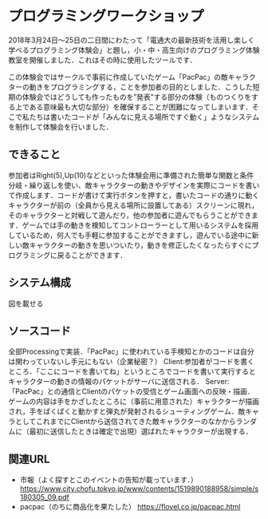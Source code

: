 # プログラミングワークショップ
2018年3月24日～25日の二日間にわたって「電通大の最新技術を活用し楽しく学べるプログラミング体験会」と題し，小・中・高生向けのプログラミング体験教室を開催しました．これはその時に使用したツールです．

この体験会ではサークルで事前に作成していたゲーム「PacPac」の敵キャラクターの動きをプログラミングする，ことを参加者の目的としました．こうした短期の体験会ではどうしても作ったものを”発表”する部分の体験（ものつくりをする上である意味最も大切な部分）を確保することが困難になってしまいます．そこで私たちは書いたコードが「みんなに見える場所ですぐ動く」ようなシステムを制作して体験会を行いました． 

## できること
参加者はRight(5),Up(10)などといった体験会用に準備された簡単な関数と条件分岐・繰り返しを使い、敵キャラクターの動きやデザインを実際にコードを書いて作成します．コードが書けて実行ボタンを押すと，書いたコードの通りに動くキャラクターが前の（全員から見える場所に設置してある）スクリーンに現れ，そのキャラクターと対戦して遊んだり，他の参加者に遊んでもらうことができます．ゲームでは手の動きを検知してコントローラーとして用いるシステムを採用しているため，何人でも手軽に参加することができますし，遊んでいる途中に新しい敵キャラクターの動きを思いついたり，動きを修正したくなったらすぐにプログラミングに戻ることができます．

## システム構成
図を載せる

## ソースコード
全部Processingで実装．「PacPac」に使われている手検知とかのコードは自分は関わっていないし手元にもない（企業秘密？）
Client:参加者がコードを書くところ．「ここにコードを書いてね」というところでコードを書いて実行するとキャラクターの動きの情報のパケットがサーバに送信される．
Server:「PacPac」との通信とClientのパケットの受信とゲーム画面への反映・描画．ゲームの内容は手をかざしたところに（事前に用意された）キャラクターが描画され，手をぱくぱくと動かすと弾丸が発射されるシューティングゲーム．敵キャラとしてこれまでにClientから送信されてきた敵キャラクターのなかからランダムに（最初に送信したときは確定で出現）選ばれたキャラクターが出現する．

## 関連URL
- 市報（よく探すとこのイベントの告知が載っています．）
https://www.city.chofu.tokyo.jp/www/contents/1519890188958/simple/s180305_09.pdf
- pacpac（のちに商品化を果たした）
https://flovel.co.jp/pacpac.html
